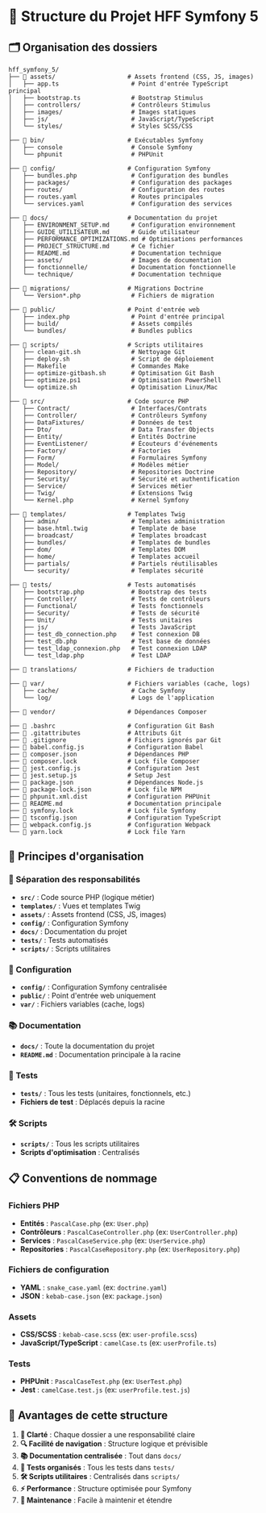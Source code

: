 # 📁 Structure du Projet HFF Symfony 5

## 🗂️ Organisation des dossiers

```
hff_symfony_5/
├── 📁 assets/                    # Assets frontend (CSS, JS, images)
│   ├── app.ts                    # Point d'entrée TypeScript principal
│   ├── bootstrap.ts              # Bootstrap Stimulus
│   ├── controllers/              # Contrôleurs Stimulus
│   ├── images/                   # Images statiques
│   ├── js/                       # JavaScript/TypeScript
│   └── styles/                   # Styles SCSS/CSS
│
├── 📁 bin/                       # Exécutables Symfony
│   ├── console                   # Console Symfony
│   └── phpunit                   # PHPUnit
│
├── 📁 config/                    # Configuration Symfony
│   ├── bundles.php               # Configuration des bundles
│   ├── packages/                 # Configuration des packages
│   ├── routes/                   # Configuration des routes
│   ├── routes.yaml               # Routes principales
│   └── services.yaml             # Configuration des services
│
├── 📁 docs/                      # Documentation du projet
│   ├── ENVIRONMENT_SETUP.md      # Configuration environnement
│   ├── GUIDE_UTILISATEUR.md      # Guide utilisateur
│   ├── PERFORMANCE_OPTIMIZATIONS.md # Optimisations performances
│   ├── PROJECT_STRUCTURE.md      # Ce fichier
│   ├── README.md                 # Documentation technique
│   ├── assets/                   # Images de documentation
│   ├── fonctionnelle/            # Documentation fonctionnelle
│   └── technique/                # Documentation technique
│
├── 📁 migrations/                # Migrations Doctrine
│   └── Version*.php              # Fichiers de migration
│
├── 📁 public/                    # Point d'entrée web
│   ├── index.php                 # Point d'entrée principal
│   ├── build/                    # Assets compilés
│   └── bundles/                  # Bundles publics
│
├── 📁 scripts/                   # Scripts utilitaires
│   ├── clean-git.sh              # Nettoyage Git
│   ├── deploy.sh                 # Script de déploiement
│   ├── Makefile                  # Commandes Make
│   ├── optimize-gitbash.sh       # Optimisation Git Bash
│   ├── optimize.ps1              # Optimisation PowerShell
│   └── optimize.sh               # Optimisation Linux/Mac
│
├── 📁 src/                       # Code source PHP
│   ├── Contract/                 # Interfaces/Contrats
│   ├── Controller/               # Contrôleurs Symfony
│   ├── DataFixtures/             # Données de test
│   ├── Dto/                      # Data Transfer Objects
│   ├── Entity/                   # Entités Doctrine
│   ├── EventListener/            # Écouteurs d'événements
│   ├── Factory/                  # Factories
│   ├── Form/                     # Formulaires Symfony
│   ├── Model/                    # Modèles métier
│   ├── Repository/               # Repositories Doctrine
│   ├── Security/                 # Sécurité et authentification
│   ├── Service/                  # Services métier
│   ├── Twig/                     # Extensions Twig
│   └── Kernel.php                # Kernel Symfony
│
├── 📁 templates/                 # Templates Twig
│   ├── admin/                    # Templates administration
│   ├── base.html.twig            # Template de base
│   ├── broadcast/                # Templates broadcast
│   ├── bundles/                  # Templates de bundles
│   ├── dom/                      # Templates DOM
│   ├── home/                     # Templates accueil
│   ├── partials/                 # Partiels réutilisables
│   └── security/                 # Templates sécurité
│
├── 📁 tests/                     # Tests automatisés
│   ├── bootstrap.php             # Bootstrap des tests
│   ├── Controller/               # Tests de contrôleurs
│   ├── Functional/               # Tests fonctionnels
│   ├── Security/                 # Tests de sécurité
│   ├── Unit/                     # Tests unitaires
│   ├── js/                       # Tests JavaScript
│   ├── test_db_connection.php    # Test connexion DB
│   ├── test_db.php               # Test base de données
│   ├── test_ldap_connexion.php   # Test connexion LDAP
│   └── test_ldap.php             # Test LDAP
│
├── 📁 translations/              # Fichiers de traduction
│
├── 📁 var/                       # Fichiers variables (cache, logs)
│   ├── cache/                    # Cache Symfony
│   └── log/                      # Logs de l'application
│
├── 📁 vendor/                    # Dépendances Composer
│
├── 📄 .bashrc                    # Configuration Git Bash
├── 📄 .gitattributes             # Attributs Git
├── 📄 .gitignore                 # Fichiers ignorés par Git
├── 📄 babel.config.js            # Configuration Babel
├── 📄 composer.json              # Dépendances PHP
├── 📄 composer.lock              # Lock file Composer
├── 📄 jest.config.js             # Configuration Jest
├── 📄 jest.setup.js              # Setup Jest
├── 📄 package.json               # Dépendances Node.js
├── 📄 package-lock.json          # Lock file NPM
├── 📄 phpunit.xml.dist           # Configuration PHPUnit
├── 📄 README.md                  # Documentation principale
├── 📄 symfony.lock               # Lock file Symfony
├── 📄 tsconfig.json              # Configuration TypeScript
├── 📄 webpack.config.js          # Configuration Webpack
└── 📄 yarn.lock                  # Lock file Yarn
```

## 🎯 **Principes d'organisation**

### **📁 Séparation des responsabilités**
- **`src/`** : Code source PHP (logique métier)
- **`templates/`** : Vues et templates Twig
- **`assets/`** : Assets frontend (CSS, JS, images)
- **`config/`** : Configuration Symfony
- **`docs/`** : Documentation du projet
- **`tests/`** : Tests automatisés
- **`scripts/`** : Scripts utilitaires

### **🔧 Configuration**
- **`config/`** : Configuration Symfony centralisée
- **`public/`** : Point d'entrée web uniquement
- **`var/`** : Fichiers variables (cache, logs)

### **📚 Documentation**
- **`docs/`** : Toute la documentation du projet
- **`README.md`** : Documentation principale à la racine

### **🧪 Tests**
- **`tests/`** : Tous les tests (unitaires, fonctionnels, etc.)
- **Fichiers de test** : Déplacés depuis la racine

### **🛠️ Scripts**
- **`scripts/`** : Tous les scripts utilitaires
- **Scripts d'optimisation** : Centralisés

## 📋 **Conventions de nommage**

### **Fichiers PHP**
- **Entités** : `PascalCase.php` (ex: `User.php`)
- **Contrôleurs** : `PascalCaseController.php` (ex: `UserController.php`)
- **Services** : `PascalCaseService.php` (ex: `UserService.php`)
- **Repositories** : `PascalCaseRepository.php` (ex: `UserRepository.php`)

### **Fichiers de configuration**
- **YAML** : `snake_case.yaml` (ex: `doctrine.yaml`)
- **JSON** : `kebab-case.json` (ex: `package.json`)

### **Assets**
- **CSS/SCSS** : `kebab-case.scss` (ex: `user-profile.scss`)
- **JavaScript/TypeScript** : `camelCase.ts` (ex: `userProfile.ts`)

### **Tests**
- **PHPUnit** : `PascalCaseTest.php` (ex: `UserTest.php`)
- **Jest** : `camelCase.test.js` (ex: `userProfile.test.js`)

## 🚀 **Avantages de cette structure**

1. **🎯 Clarté** : Chaque dossier a une responsabilité claire
2. **🔍 Facilité de navigation** : Structure logique et prévisible
3. **📚 Documentation centralisée** : Tout dans `docs/`
4. **🧪 Tests organisés** : Tous les tests dans `tests/`
5. **🛠️ Scripts utilitaires** : Centralisés dans `scripts/`
6. **⚡ Performance** : Structure optimisée pour Symfony
7. **🔧 Maintenance** : Facile à maintenir et étendre
